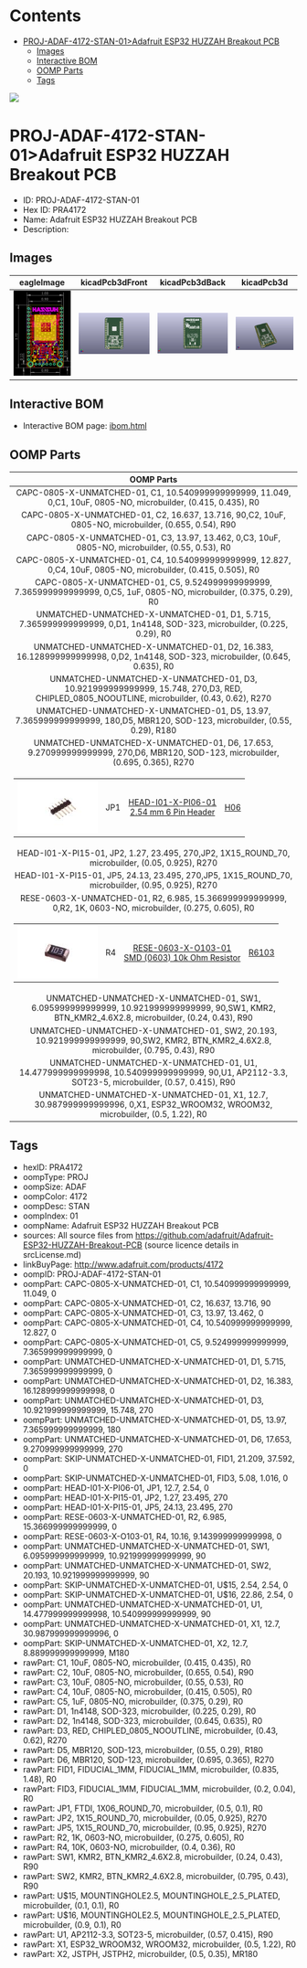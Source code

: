 



Contents
========

* [PROJ-ADAF-4172-STAN-01>Adafruit ESP32 HUZZAH Breakout PCB](#proj-adaf-4172-stan-01adafruit-esp32-huzzah-breakout-pcb)
	* [Images](#images)
	* [Interactive BOM](#interactive-bom)
	* [OOMP Parts](#oomp-parts)
	* [Tags](#tags)
  
![][im]
# PROJ-ADAF-4172-STAN-01>Adafruit ESP32 HUZZAH Breakout PCB

- ID: PROJ-ADAF-4172-STAN-01
- Hex ID: PRA4172
- Name: Adafruit ESP32 HUZZAH Breakout PCB
- Description: 

## Images
  
  

|eagleImage|kicadPcb3dFront|kicadPcb3dBack|kicadPcb3d|
| :---: | :---: | :---: | :---: |
|[![eagleImage](eagleImage_140.png)](eagleImage_600.png)|[![kicadPcb3dFront](kicadPcb3dFront_140.png)](kicadPcb3dFront_600.png)|[![kicadPcb3dBack](kicadPcb3dBack_140.png)](kicadPcb3dBack_600.png)|[![kicadPcb3d](kicadPcb3d_140.png)](kicadPcb3d_600.png)|

## Interactive BOM

- Interactive BOM page: [ibom.html](kicad/bom/ibom.html)

## OOMP Parts
  

|OOMP Parts|
| :---: |
|CAPC-0805-X-UNMATCHED-01, C1, 10.540999999999999, 11.049, 0,C1, 10uF, 0805-NO, microbuilder, (0.415, 0.435), R0|
|CAPC-0805-X-UNMATCHED-01, C2, 16.637, 13.716, 90,C2, 10uF, 0805-NO, microbuilder, (0.655, 0.54), R90|
|CAPC-0805-X-UNMATCHED-01, C3, 13.97, 13.462, 0,C3, 10uF, 0805-NO, microbuilder, (0.55, 0.53), R0|
|CAPC-0805-X-UNMATCHED-01, C4, 10.540999999999999, 12.827, 0,C4, 10uF, 0805-NO, microbuilder, (0.415, 0.505), R0|
|CAPC-0805-X-UNMATCHED-01, C5, 9.524999999999999, 7.365999999999999, 0,C5, 1uF, 0805-NO, microbuilder, (0.375, 0.29), R0|
|UNMATCHED-UNMATCHED-X-UNMATCHED-01, D1, 5.715, 7.365999999999999, 0,D1, 1n4148, SOD-323, microbuilder, (0.225, 0.29), R0|
|UNMATCHED-UNMATCHED-X-UNMATCHED-01, D2, 16.383, 16.128999999999998, 0,D2, 1n4148, SOD-323, microbuilder, (0.645, 0.635), R0|
|UNMATCHED-UNMATCHED-X-UNMATCHED-01, D3, 10.921999999999999, 15.748, 270,D3, RED, CHIPLED_0805_NOOUTLINE, microbuilder, (0.43, 0.62), R270|
|UNMATCHED-UNMATCHED-X-UNMATCHED-01, D5, 13.97, 7.365999999999999, 180,D5, MBR120, SOD-123, microbuilder, (0.55, 0.29), R180|
|UNMATCHED-UNMATCHED-X-UNMATCHED-01, D6, 17.653, 9.270999999999999, 270,D6, MBR120, SOD-123, microbuilder, (0.695, 0.365), R270|
|<table><tr><td>![HEAD-I01-X-PI06-01](https://raw.githubusercontent.com/oomlout/oomlout_OOMP_parts/main/HEAD-I01-X-PI06-01/image_140.jpg)</td><td> JP1</td><td>[HEAD-I01-X-PI06-01<br>2.54 mm 6 Pin Header](https://github.com/oomlout/oomlout_OOMP_parts/tree/main/HEAD-I01-X-PI06-01/)</td><td>[H06](https://github.com/oomlout/oomlout_OOMP_parts/tree/main/HEAD-I01-X-PI06-01/)</td></tr></table>|
|HEAD-I01-X-PI15-01, JP2, 1.27, 23.495, 270,JP2, 1X15_ROUND_70, microbuilder, (0.05, 0.925), R270|
|HEAD-I01-X-PI15-01, JP5, 24.13, 23.495, 270,JP5, 1X15_ROUND_70, microbuilder, (0.95, 0.925), R270|
|RESE-0603-X-UNMATCHED-01, R2, 6.985, 15.366999999999999, 0,R2, 1K, 0603-NO, microbuilder, (0.275, 0.605), R0|
|<table><tr><td>![RESE-0603-X-O103-01](https://raw.githubusercontent.com/oomlout/oomlout_OOMP_parts/main/RESE-0603-X-O103-01/image_140.jpg)</td><td> R4</td><td>[RESE-0603-X-O103-01<br>SMD (0603) 10k Ohm Resistor](https://github.com/oomlout/oomlout_OOMP_parts/tree/main/RESE-0603-X-O103-01/)</td><td>[R6103](https://github.com/oomlout/oomlout_OOMP_parts/tree/main/RESE-0603-X-O103-01/)</td></tr></table>|
|UNMATCHED-UNMATCHED-X-UNMATCHED-01, SW1, 6.095999999999999, 10.921999999999999, 90,SW1, KMR2, BTN_KMR2_4.6X2.8, microbuilder, (0.24, 0.43), R90|
|UNMATCHED-UNMATCHED-X-UNMATCHED-01, SW2, 20.193, 10.921999999999999, 90,SW2, KMR2, BTN_KMR2_4.6X2.8, microbuilder, (0.795, 0.43), R90|
|UNMATCHED-UNMATCHED-X-UNMATCHED-01, U1, 14.477999999999998, 10.540999999999999, 90,U1, AP2112-3.3, SOT23-5, microbuilder, (0.57, 0.415), R90|
|UNMATCHED-UNMATCHED-X-UNMATCHED-01, X1, 12.7, 30.987999999999996, 0,X1, ESP32_WROOM32, WROOM32, microbuilder, (0.5, 1.22), R0|

## Tags

- hexID: PRA4172
- oompType: PROJ
- oompSize: ADAF
- oompColor: 4172
- oompDesc: STAN
- oompIndex: 01
- oompName: Adafruit ESP32 HUZZAH Breakout PCB
- sources: All source files from https://github.com/adafruit/Adafruit-ESP32-HUZZAH-Breakout-PCB (source licence details in srcLicense.md)
- linkBuyPage: http://www.adafruit.com/products/4172
- oompID: PROJ-ADAF-4172-STAN-01
- oompPart: CAPC-0805-X-UNMATCHED-01, C1, 10.540999999999999, 11.049, 0
- oompPart: CAPC-0805-X-UNMATCHED-01, C2, 16.637, 13.716, 90
- oompPart: CAPC-0805-X-UNMATCHED-01, C3, 13.97, 13.462, 0
- oompPart: CAPC-0805-X-UNMATCHED-01, C4, 10.540999999999999, 12.827, 0
- oompPart: CAPC-0805-X-UNMATCHED-01, C5, 9.524999999999999, 7.365999999999999, 0
- oompPart: UNMATCHED-UNMATCHED-X-UNMATCHED-01, D1, 5.715, 7.365999999999999, 0
- oompPart: UNMATCHED-UNMATCHED-X-UNMATCHED-01, D2, 16.383, 16.128999999999998, 0
- oompPart: UNMATCHED-UNMATCHED-X-UNMATCHED-01, D3, 10.921999999999999, 15.748, 270
- oompPart: UNMATCHED-UNMATCHED-X-UNMATCHED-01, D5, 13.97, 7.365999999999999, 180
- oompPart: UNMATCHED-UNMATCHED-X-UNMATCHED-01, D6, 17.653, 9.270999999999999, 270
- oompPart: SKIP-UNMATCHED-X-UNMATCHED-01, FID1, 21.209, 37.592, 0
- oompPart: SKIP-UNMATCHED-X-UNMATCHED-01, FID3, 5.08, 1.016, 0
- oompPart: HEAD-I01-X-PI06-01, JP1, 12.7, 2.54, 0
- oompPart: HEAD-I01-X-PI15-01, JP2, 1.27, 23.495, 270
- oompPart: HEAD-I01-X-PI15-01, JP5, 24.13, 23.495, 270
- oompPart: RESE-0603-X-UNMATCHED-01, R2, 6.985, 15.366999999999999, 0
- oompPart: RESE-0603-X-O103-01, R4, 10.16, 9.143999999999998, 0
- oompPart: UNMATCHED-UNMATCHED-X-UNMATCHED-01, SW1, 6.095999999999999, 10.921999999999999, 90
- oompPart: UNMATCHED-UNMATCHED-X-UNMATCHED-01, SW2, 20.193, 10.921999999999999, 90
- oompPart: SKIP-UNMATCHED-X-UNMATCHED-01, U$15, 2.54, 2.54, 0
- oompPart: SKIP-UNMATCHED-X-UNMATCHED-01, U$16, 22.86, 2.54, 0
- oompPart: UNMATCHED-UNMATCHED-X-UNMATCHED-01, U1, 14.477999999999998, 10.540999999999999, 90
- oompPart: UNMATCHED-UNMATCHED-X-UNMATCHED-01, X1, 12.7, 30.987999999999996, 0
- oompPart: SKIP-UNMATCHED-X-UNMATCHED-01, X2, 12.7, 8.889999999999999, M180
- rawPart: C1, 10uF, 0805-NO, microbuilder, (0.415, 0.435), R0
- rawPart: C2, 10uF, 0805-NO, microbuilder, (0.655, 0.54), R90
- rawPart: C3, 10uF, 0805-NO, microbuilder, (0.55, 0.53), R0
- rawPart: C4, 10uF, 0805-NO, microbuilder, (0.415, 0.505), R0
- rawPart: C5, 1uF, 0805-NO, microbuilder, (0.375, 0.29), R0
- rawPart: D1, 1n4148, SOD-323, microbuilder, (0.225, 0.29), R0
- rawPart: D2, 1n4148, SOD-323, microbuilder, (0.645, 0.635), R0
- rawPart: D3, RED, CHIPLED_0805_NOOUTLINE, microbuilder, (0.43, 0.62), R270
- rawPart: D5, MBR120, SOD-123, microbuilder, (0.55, 0.29), R180
- rawPart: D6, MBR120, SOD-123, microbuilder, (0.695, 0.365), R270
- rawPart: FID1, FIDUCIAL_1MM, FIDUCIAL_1MM, microbuilder, (0.835, 1.48), R0
- rawPart: FID3, FIDUCIAL_1MM, FIDUCIAL_1MM, microbuilder, (0.2, 0.04), R0
- rawPart: JP1, FTDI, 1X06_ROUND_70, microbuilder, (0.5, 0.1), R0
- rawPart: JP2, 1X15_ROUND_70, microbuilder, (0.05, 0.925), R270
- rawPart: JP5, 1X15_ROUND_70, microbuilder, (0.95, 0.925), R270
- rawPart: R2, 1K, 0603-NO, microbuilder, (0.275, 0.605), R0
- rawPart: R4, 10K, 0603-NO, microbuilder, (0.4, 0.36), R0
- rawPart: SW1, KMR2, BTN_KMR2_4.6X2.8, microbuilder, (0.24, 0.43), R90
- rawPart: SW2, KMR2, BTN_KMR2_4.6X2.8, microbuilder, (0.795, 0.43), R90
- rawPart: U$15, MOUNTINGHOLE2.5, MOUNTINGHOLE_2.5_PLATED, microbuilder, (0.1, 0.1), R0
- rawPart: U$16, MOUNTINGHOLE2.5, MOUNTINGHOLE_2.5_PLATED, microbuilder, (0.9, 0.1), R0
- rawPart: U1, AP2112-3.3, SOT23-5, microbuilder, (0.57, 0.415), R90
- rawPart: X1, ESP32_WROOM32, WROOM32, microbuilder, (0.5, 1.22), R0
- rawPart: X2, JSTPH, JSTPH2, microbuilder, (0.5, 0.35), MR180



[im]: kicadPcb3d_450.png
